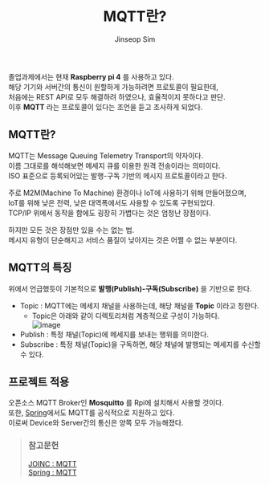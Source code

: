 ﻿---
layout: post
title: "MQTT란?"
categories: GraduationProject
tags: [theory]
author:
  - Jinseop Sim
toc: true
---
졸업과제에서는 현재 __Raspberry pi 4__ 를 사용하고 있다.  
해당 기기와 서버간의 통신이 원할하게 가능하려면 프로토콜이 필요한데,  
처음에는 REST API로 모두 해결하려 하였으나, 효율적이지 못하다고 판단.  
이후 __MQTT__ 라는 프로토콜이 있다는 조언을 듣고 조사하게 되었다.  

## MQTT란?
MQTT는 Message Queuing Telemetry Transport의 약자이다.  
이름 그대로를 해석해보면 메세지 큐를 이용한 원격 전송이라는 의미이다.  
ISO 표준으로 등록되어있는 발행-구독 기반의 메시지 프로토콜이라고 한다.  

주로 M2M(Machine To Machine) 환경이나 IoT에 사용하기 위해 만들어졌으며,  
IoT를 위해 낮은 전력, 낮은 대역폭에서도 사용할 수 있도록 구현되었다.  
TCP/IP 위에서 동작을 함에도 굉장히 가볍다는 것은 엄청난 장점이다.  

하지만 모든 것은 장점만 있을 수는 없는 법.  
메시지 유형이 단순해지고 서비스 품질이 낮아지는 것은 어쩔 수 없는 부분이다.  

## MQTT의 특징
위에서 언급했듯이 기본적으로 __발행(Publish)-구독(Subscribe)__ 을 기반으로 한다.  
- Topic : MQTT에는 메세지 채널을 사용하는데, 해당 채널을 __Topic__ 이라고 칭한다.
  - Topic은 아래와 같이 디렉토리처럼 계층적으로 구성이 가능하다.  
  ![image](https://github.com/Jinseop-Sim/Jinseop-Sim.github.io/assets/71700079/da053085-ff00-4b22-8a2e-5b38a8a317c5)  
- Publish : 특정 채널(Topic)에 메세지를 보내는 행위를 의미한다.
- Subscribe : 특정 채널(Topic)을 구독하면, 해당 채널에 발행되는 메세지를 수신할 수 있다.

## 프로젝트 적용
오픈소스 MQTT Broker인 __Mosquitto__ 를 Rpi에 설치해서 사용할 것이다.  
또한, [Spring](https://docs.spring.io/spring-integration/reference/html/mqtt.html)에서도 MQTT를 공식적으로 지원하고 있다.  
이로써 Device와 Server간의 통신은 양쪽 모두 가능해졌다.  

> ### 참고문헌
> [JOINC : MQTT](https://www.joinc.co.kr/w/man/12/MQTT/Tutorial)  
> [Spring : MQTT](https://docs.spring.io/spring-integration/reference/html/mqtt.html)  
